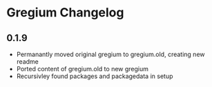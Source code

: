 # Gregium Changelog

## 0.1.9

- Permanantly moved original gregium to gregium.old, creating new readme
- Ported content of gregium.old to new gregium
- Recursivley found packages and packagedata in setup
